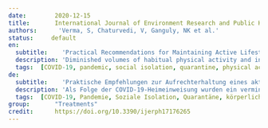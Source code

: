 ```yaml
---
date:        2020-12-15
title:       International Journal of Environment Research and Public Health
authors:      'Verma, S, Chaturvedi, V, Ganguly, NK et al.'
status:     default
en:
  subtitle:    'Practical Recommendations for Maintaining Active Lifestyle during the COVID-19 Pandemic: A Systematic Literature Review'
  description: 'Diminished volumes of habitual physical activity and increased sedentary levels have been observed as a result of COVID-19 home-confinement. Consequences of inactivity, including a higher mortality rate and poorer general health and fitness, have been reported. This systematic review aimed to provide practical recommendations for maintaining active lifestyles during pandemics. In May 2020, two electronic databases (PubMed; Web of Science) were used to search for relevant studies. A total of 1206 records were screened by two researchers. Thirty-one relevant studies were included in this systematic review, in which the methodological quality was assessed. With regard to six studies, which explicitly dealt with physical activity during COVID-19, the evidence level is classified by three articles to level II, and in the other three to level VI. Regarding the physical activity recommendations in these papers, three of them were classified to a medium, and the same number to a weak evidence base. Of the 25 papers which refer to other pandemics and/or isolation situations, one was classified to evidence level I, four were ranged to level II, three to level III, one to level V, and the others to level VI. This systematic review revealed that reduced physical activity levels are of serious concern during home confinement in pandemic times. The recommendations provided by many international organizations to maintain active lifestyles during these times mainly target the general population, with less consideration for vulnerable populations (e.g., older adults, people with health issues). Therefore, personalized and supervised physical activity programs are urgently needed, with the option to group-play physical activity programs (e.g., exergames). These can be assisted, delivered, and disseminated worldwide through information and communication technology solutions. If it is permitted and safe, being active outside in daylight is advised, with an effort level of mild to moderate using the rating of perceived exertion scale. Relaxation techniques should be integrated into the daily routine to reduce stress levels. On the evidence base and levels of the included articles in this review, the results need to be interpreted with caution. Given that policies are different across regions and countries, further research is needed to categorize recommendations according to different social-distancing scenarios.'
  tags:  [COVID-19, pandemic, social isolation, quarantine, physical activity, recommendations]
de: 
  subtitle:    'Praktische Empfehlungen zur Aufrechterhaltung eines aktiven Lebensstils während der COVID-19-Pandemie: Eine systematische Literaturübersicht'
  description: 'Als Folge der COVID-19-Heimeinweisung wurden ein vermindertes Maß an gewohnter körperlicher Aktivität und ein erhöhtes Maß an sitzender Tätigkeit beobachtet. Über die Folgen der Inaktivität, einschließlich einer höheren Sterblichkeitsrate und einer schlechteren allgemeinen Gesundheit und Fitness, wurde berichtet. Ziel dieser systematischen Überprüfung war, praktische Empfehlungen für die Aufrechterhaltung eines aktiven Lebensstils während einer Pandemie zu geben. Im Mai 2020 wurden zwei elektronische Datenbanken (PubMed; Web of Science) zur Suche nach relevanten Studien genutzt. Insgesamt 1.206 Datensätze wurden von zwei Forschern gesichtet. 31 relevante Studien wurden in diese systematische Überprüfung einbezogen, bei der die methodische Qualität bewertet wurde. Bei sechs Studien, die sich explizit mit körperlicher Aktivität während COVID-19 befassten, wird die Evidenzstufe bei drei Artikeln auf Stufe II und bei den anderen drei auf Stufe VI eingestuft. Was die Empfehlungen zur körperlichen Betätigung in diesen Arbeiten betrifft, so wurden drei von ihnen als mittelmäßig und die gleiche Anzahl als schwach belegt eingestuft. Von den 25 Arbeiten, die sich auf andere Pandemien und/oder Isolationssituationen beziehen, wurde eine auf Evidenzstufe I, vier auf Stufe II, drei auf Stufe III, eine auf Stufe V und die anderen auf Stufe VI eingestuft. Diese systematische Überprüfung ergab, dass ein vermindertes Maß an körperlicher Aktivität während der häuslichen Unterbringung in Pandemiezeiten ein ernsthaftes Problem darstellt. Die Empfehlungen vieler internationaler Organisationen zur Aufrechterhaltung eines aktiven Lebensstils in dieser Zeit richten sich hauptsächlich an die Allgemeinbevölkerung und berücksichtigen weniger die gefährdeten Bevölkerungsgruppen (z. B. ältere Erwachsene, Menschen mit gesundheitlichen Problemen). Daher sind personalisierte und betreute Bewegungsprogramme dringend erforderlich, mit der Möglichkeit, Bewegungsprogramme in Gruppen zu spielen (z. B. Exergames). Diese können durch Lösungen der Informations- und Kommunikationstechnologie unterstützt, bereitgestellt und weltweit verbreitet werden. Sofern erlaubt und sicher, ist zu empfehlen, sich bei Tageslicht im Freien zu bewegen, und zwar mit einem leichten bis mäßigen Anstrengungsgrad auf der Skala der wahrgenommenen Anstrengung. Entspannungstechniken sollten in den Tagesablauf integriert werden, um das Stressniveau zu senken. Angesichts der Evidenzbasis und des Niveaus der in dieser Übersicht enthaltenen Artikel sind die Ergebnisse mit Vorsicht zu interpretieren. Da die politischen Maßnahmen in den einzelnen Regionen und Ländern unterschiedlich sind, sind weitere Untersuchungen erforderlich, um die Empfehlungen nach den verschiedenen Szenarien der sozialen Benachteiligung zu kategorisieren.'
  tags:  [COVID-19, Pandemie, Soziale Isolation, Quarantäne, körperliche Aktivität, Empfehlungen]
group:       "Treatments"
credit:      https://doi.org/10.3390/ijerph17176265
---
```

<object data="{{ page.link }}" style='height:calc(100vh - 400px); width: 100%' type='application/pdf'></object>